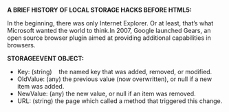 **A BRIEF HISTORY OF LOCAL STORAGE HACKS BEFORE HTML5:**

In the beginning, there was only Internet Explorer. Or at least, that’s what Microsoft wanted the world to think.In 2007, Google launched Gears, an open source browser plugin aimed at providing additional capabilities in browsers.

**STORAGEEVENT OBJECT:**
* Key: (string)    the named key that was added, removed, or modified.
* OldValue: (any) the previous value (now overwritten), or null if a new item was added.
* NewValue: (any) the new value, or null if an item was removed.
* URL: (string) the page which called a method that triggered this change.
